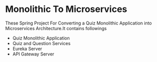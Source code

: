 # Monolithic To Microservices
These Spring Project For Converting a Quiz Monolithic Application into Microservices Architecture.It contains followings
* Quiz Monolithic Application
* Quiz and Question Services
* Eureka Server
* API Gateway Server
